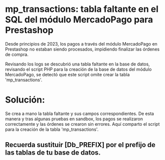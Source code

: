 # mp_transactions: tabla faltante en el SQL del módulo MercadoPago para Prestashop

Desde principios de 2023, los pagos a través del módulo MercadoPago en Prestashop no estaban siendo procesados, impidiendo finalizar las órdenes de compra.

Revisando los logs se descubrió una tabla faltante en la base de datos, revisando el script PHP para la creación de la base de datos del módulo MercadoPago, se detectó que este script omite crear la tabla 'mp_transactions'.

# Solución:

Se crea a mano la tabla faltante y sus campos correspondientes. De esta manera y tras algunas pruebas en sandbox, los pagos se realizaron correctamente y las órdenes se crearon sin errores.
Aquí comparto el script para la creación de la tabla 'mp_transactions'.

## Recuerda sustituir [Db_PREFIX] por el prefijo de las tablas de tu base de datos.
